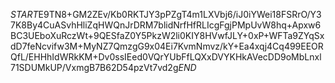 $START$E9TN8+GM2ZEv/Kb0RKTJY3pPZgT4m1LXVbj6/iJ0iYWei18FSRrO/Y37K8By4CuASvhHliZqHWQnJrDRM7blidNrfHfRLIcgFgjPMpUvW8hq+Apxw6BC3UEboXuRczWt+9QESfaZ0Y5PkzW2li0KIY8HVwfJLY+0xP+WFTa9ZYqSxdD7feNcvifw3M+MyNZ7QmzgG9x04Ei7KvmNmvz/kY+Ea4xqj4Cq499EEORQfL/EHHhIdWRkKM+Dv0ssIEed0VQrYUbFfLQXxDVYKHkAVecDD9oMbLnxl71SDUMkUP/VxmgB7B62D54pzVt7vd2g$END$